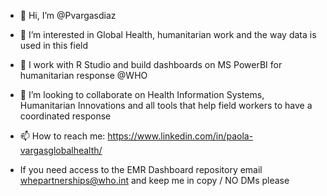 - 👋 Hi, I’m @Pvargasdiaz
- 👀 I’m interested in Global Health, humanitarian work and the way data is used in this field
- 🌱 I work with R Studio and build dashboards on MS PowerBI for humanitarian response @WHO 
- 💞️ I’m looking to collaborate on Health Information Systems, Humanitarian Innovations and all tools that help field workers to have a coordinated response
- 📫 How to reach me: https://www.linkedin.com/in/paola-vargasglobalhealth/

- If you need access to the EMR Dashboard repository email whepartnerships@who.int and keep me in copy / NO DMs please

<!---
Pvargasdiaz/Pvargasdiaz is a ✨ special ✨ repository because its `README.md` (this file) appears on your GitHub profile.
You can click the Preview link to take a look at your changes.
--->
